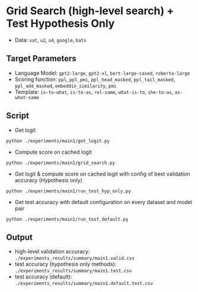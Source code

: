 # Grid Search (high-level search) + Test Hypothesis Only
- Data: `sat`, `u2`, `u4`, `google`, `bats`

## Target Parameters
- Language Model: `gpt2-large`, `gpt2-xl`, `bert-large-cased`, `roberta-large`
- Scoring function: `ppl`, `ppl_pmi`, `ppl_head_masked`, `ppl_tail_masked`, `ppl_add_masked`, `embeddin_similarity`, `pmi`
- Template: `is-to-what`, `is-to-as`, `rel-same`, `what-is-to`, `she-to-as`, `as-what-same`

## Script
- Get logit
```shell script
python ./experiments/main1/get_logit.py
```

- Compute score on cached logit
```shell script
python ./experiments/main1/grid_search.py
```

- Get logit & compute score on cached logit with config of best validation accuracy (Hypothesis only)
```shell script
python ./experiments/main1/run_test_hyp_only.py
```

- Get test accuracy with default configuration on every dataset and model pair
```shell script
python ./experiments/main1/run_test_default.py
```

## Output
- high-level validation accuracy: `./experiments_results/summary/main1.valid.csv`
- test accuracy (hypothesis only methods): `./experiments_results/summary/main1.test.csv`
- test accuracy (default): `./experiments_results/summary/main1.default.test.csv`